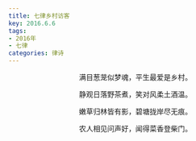 ```yaml
---
title: 七律乡村访客
key: 2016.6.6
tags: 
- 2016年 
- 七律
categories: 律诗
---
```


<p align="center">满目葱茏似梦魂，平生最爱是乡村。
</p>
<p align="center">静观日落野茶煮，笑对风柔土酒温。
</p>
<p align="center">嫩草归林皆有影，碧塘拢岸尽无痕。
</p>
<p align="center">农人相见问声好，闻得菜香登柴门。
</p>
